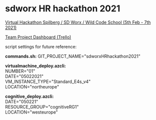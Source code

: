 # sdworx HR hackathon 2021
[Virtual Hackathon Spilberg / SD Worx / Wild Code School (5th Feb - 7th 2021)](https://www.spilberg.be/events/virtual-hackathon-spilberg-slash-sd-rorx-slash-wild-code-school)

[Team Project Dashboard (Trello)](https://trello.com/b/hqd6UMGH/synthetichealthdata2020)

script settings for future reference:  

**commands.sh:**
GIT_PROJECT_NAME="sdworxHRhackathon2021"  
  
**virtualmachine_deploy.azcli:**  
NUMBER="01"  
DATE="05022021"  
VM_INSTANCE_TYPE="Standard_E4s_v4"  
LOCATION="northeurope"
  
**cognitive_deploy.azcli:**  
DATE="050221"  
RESOURCE_GROUP="cognitiveRG1"  
LOCATION="westeurope"  